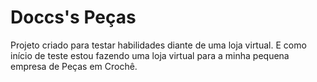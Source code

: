 # Doccs's Peças

Projeto criado para testar habilidades diante de uma loja virtual.
E como início de teste estou fazendo uma loja virtual para a minha pequena empresa de Peças em Crochê.
 
